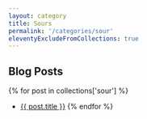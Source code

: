 ```yaml
---
layout: category
title: Sours
permalink: '/categories/sour'
eleventyExcludeFromCollections: true
---
```


## Blog Posts

{% for post in collections['sour'] %}
  * <a href="{{post.url}}"  target="_self">{{ post.title }}</a>
{% endfor %}
